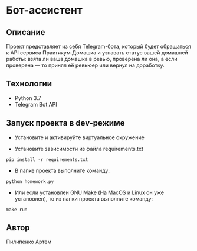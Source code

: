 # Бот-ассистент

## Описание

Проект представляет из себя Telegram-бота, который будет обращаться к API
сервиса Практикум.Домашка и узнавать статус вашей домашней работы: взята
ли ваша домашка в ревью, проверена ли она, а если проверена — то принял её
ревьюер или вернул на доработку.

## Технологии

- Python 3.7
- Telegram Bot API

## Запуск проекта в dev-режиме

- Установите и активируйте виртуальное окружение

- Установите зависимости из файла requirements.txt

```text
pip install -r requirements.txt
```

- В папке проекта выполните команду:

```text
python homework.py
```

- Или если установлен GNU Make (На MacOS и Linux он уже установлен), то из папки проекта выполните команду:

```text
make run
```

## Автор

Пилипенко Артем